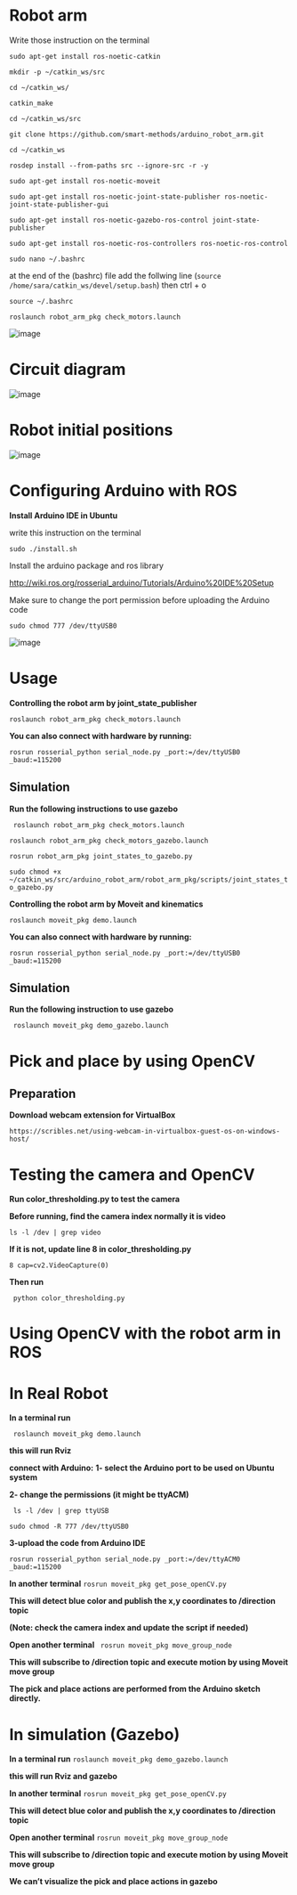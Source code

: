 # **Robot arm**

Write those instruction on the terminal

`sudo apt-get install ros-noetic-catkin`

`mkdir -p ~/catkin_ws/src`

`cd ~/catkin_ws/`

`catkin_make`

`cd ~/catkin_ws/src`

`git clone https://github.com/smart-methods/arduino_robot_arm.git `

`cd ~/catkin_ws`

`rosdep install --from-paths src --ignore-src -r -y`

`sudo apt-get install ros-noetic-moveit`

`sudo apt-get install ros-noetic-joint-state-publisher ros-noetic-joint-state-publisher-gui`

`sudo apt-get install ros-noetic-gazebo-ros-control joint-state-publisher`

`sudo apt-get install ros-noetic-ros-controllers ros-noetic-ros-control`

`sudo nano ~/.bashrc`

at the end of the (bashrc) file add the follwing line
(`source /home/sara/catkin_ws/devel/setup.bash`)
then 
ctrl + o

`source ~/.bashrc`

`roslaunch robot_arm_pkg check_motors.launch`

![image](https://user-images.githubusercontent.com/108310176/180918170-8fe34c60-c7b4-462a-b3f4-6f432e183499.png)

# **Circuit diagram**
![image](https://user-images.githubusercontent.com/108310176/180919255-f17f10f4-c74a-4588-ab19-c02e12fde6f2.png)

# **Robot initial positions**
![image](https://user-images.githubusercontent.com/108310176/180919597-65d1e949-531c-4a9a-957c-660fd46baa04.png)

# **Configuring Arduino with ROS**
**Install Arduino IDE in Ubuntu**

write this instruction on the terminal

`sudo ./install.sh`

Install the arduino package and ros library

 http://wiki.ros.org/rosserial_arduino/Tutorials/Arduino%20IDE%20Setup

Make sure to change the port permission before uploading the Arduino code 

`sudo chmod 777 /dev/ttyUSB0`

![image](https://user-images.githubusercontent.com/108310176/180920705-504d37bd-b24f-4a3d-8735-a958f7b2a38e.png)

# **Usage**

**Controlling the robot arm by joint_state_publisher**

 `roslaunch robot_arm_pkg check_motors.launch`

**You can also connect with hardware by running:**

 `rosrun rosserial_python serial_node.py _port:=/dev/ttyUSB0 _baud:=115200`

## **Simulation**
**Run the following instructions to use gazebo**

` roslaunch robot_arm_pkg check_motors.launch`

 `roslaunch robot_arm_pkg check_motors_gazebo.launch`

 `rosrun robot_arm_pkg joint_states_to_gazebo.py`

`sudo chmod +x ~/catkin_ws/src/arduino_robot_arm/robot_arm_pkg/scripts/joint_states_to_gazebo.py`

**Controlling the robot arm by Moveit and kinematics**

 `roslaunch moveit_pkg demo.launch`

**You can also connect with hardware by running:**


 `rosrun rosserial_python serial_node.py _port:=/dev/ttyUSB0 _baud:=115200`

## **Simulation**
**Run the following instruction to use gazebo**

` roslaunch moveit_pkg demo_gazebo.launch`

# **Pick and place by using OpenCV**

## **Preparation**
**Download webcam extension for VirtualBox**

`https://scribles.net/using-webcam-in-virtualbox-guest-os-on-windows-host/`

# **Testing the camera and OpenCV**
**Run color_thresholding.py to test the camera**

**Before running, find the camera index normally it is video**

 `ls -l /dev | grep video`

**If it is not, update line 8 in color_thresholding.py**

`8 cap=cv2.VideoCapture(0)`

**Then run**

` python color_thresholding.py`

# **Using OpenCV with the robot arm in ROS**

# **In Real Robot**

**In a terminal run**

` roslaunch moveit_pkg demo.launch`

**this will run Rviz**

**connect with Arduino:**
**1- select the Arduino port to be used on Ubuntu system**

**2- change the permissions (it might be ttyACM)**

` ls -l /dev | grep ttyUSB`

 `sudo chmod -R 777 /dev/ttyUSB0`

**3-upload the code from Arduino IDE**

 `rosrun rosserial_python serial_node.py _port:=/dev/ttyACM0 _baud:=115200`

**In another terminal**
 `rosrun moveit_pkg get_pose_openCV.py`

**This will detect blue color and publish the x,y coordinates to /direction topic**

**(Note: check the camera index and update the script if needed)**

**Open another terminal**
` rosrun moveit_pkg move_group_node`

**This will subscribe to /direction topic and execute motion by using Moveit move group**

**The pick and place actions are performed from the Arduino sketch directly.**

# **In simulation (Gazebo)**
**In a terminal run**
 `roslaunch moveit_pkg demo_gazebo.launch`

**this will run Rviz and gazebo**

**In another terminal**
 `rosrun moveit_pkg get_pose_openCV.py`

**This will detect blue color and publish the x,y coordinates to /direction topic**


**Open another terminal**
 `rosrun moveit_pkg move_group_node`

**This will subscribe to /direction topic and execute motion by using Moveit move group**

**We can’t visualize the pick and place actions in gazebo**
